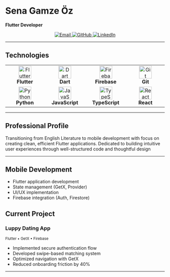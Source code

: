 # Sena Gamze Öz  
**Flutter Developer**  

<div align="center">
  <a href="mailto:ssenagamzee@gmail.com">
    <img src="https://img.shields.io/badge/Email-ssenagamzee%40gmail.com-22C3E6?style=for-the-badge&logo=gmail" alt="Email">
  </a>
  <a href="https://github.com/sgamzeo">
    <img src="https://img.shields.io/badge/GitHub-Profile-181717?style=for-the-badge&logo=github" alt="GitHub">
  </a>
  <a href="https://linkedin.com/in/sgamzeo">
    <img src="https://img.shields.io/badge/LinkedIn-Connect-0A66C2?style=for-the-badge&logo=linkedin" alt="LinkedIn">
  </a>
</div>

---

## Technologies

<div align="center">
  <table>
    <tr>
      <td align="center" width="120">
        <img src="https://cdn.jsdelivr.net/gh/devicons/devicon/icons/flutter/flutter-original.svg" height="40" alt="Flutter" />
        <br><strong>Flutter</strong>
      </td>
      <td align="center" width="120">
        <img src="https://cdn.jsdelivr.net/gh/devicons/devicon/icons/dart/dart-original.svg" height="40" alt="Dart" />
        <br><strong>Dart</strong>
      </td>
      <td align="center" width="120">
        <img src="https://cdn.jsdelivr.net/gh/devicons/devicon/icons/firebase/firebase-plain.svg" height="40" alt="Firebase" />
        <br><strong>Firebase</strong>
      </td>
      <td align="center" width="120">
        <img src="https://cdn.jsdelivr.net/gh/devicons/devicon/icons/git/git-original.svg" height="40" alt="Git" />
        <br><strong>Git</strong>
      </td>
    </tr>
    <tr>
      <td align="center" width="120">
        <img src="https://cdn.jsdelivr.net/gh/devicons/devicon/icons/python/python-original.svg" height="40" alt="Python" />
        <br><strong>Python</strong>
      </td>
      <td align="center" width="120">
        <img src="https://cdn.jsdelivr.net/gh/devicons/devicon/icons/javascript/javascript-original.svg" height="40" alt="JavaScript" />
        <br><strong>JavaScript</strong>
      </td>
      <td align="center" width="120">
        <img src="https://cdn.jsdelivr.net/gh/devicons/devicon/icons/typescript/typescript-original.svg" height="40" alt="TypeScript" />
        <br><strong>TypeScript</strong>
      </td>
      <td align="center" width="120">
        <img src="https://cdn.jsdelivr.net/gh/devicons/devicon/icons/react/react-original.svg" height="40" alt="React" />
        <br><strong>React</strong>
      </td>
    </tr>
  </table>
</div>

---

## Professional Profile  
Transitioning from English Literature to mobile development with focus on creating clean, efficient Flutter applications. Dedicated to building intuitive user experiences through well-structured code and thoughtful design

---


## Mobile Development
- Flutter application development
- State management (GetX, Provider)
- UI/UX implementation
- Firebase integration (Auth, Firestore)


## Current Project

### Luppy Dating App  
<sub>Flutter • GetX • Firebase</sub>  
- Implemented secure authentication flow  
- Developed swipe-based matching system  
- Optimized navigation with GetX  
- Reduced onboarding friction by 40%  

---
